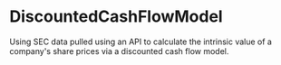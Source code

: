 # DiscountedCashFlowModel

Using SEC data pulled using an API to calculate the intrinsic value of a company's share prices via a discounted cash flow model.
